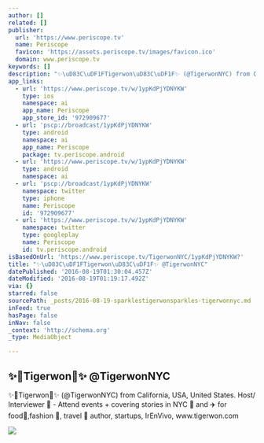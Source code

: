 ```yaml
---
author: []
related: []
publisher:
  url: 'https://www.periscope.tv'
  name: Periscope
  favicon: 'https://assets.periscope.tv/images/favicon.ico'
  domain: www.periscope.tv
keywords: []
description: "✨\uD83C\uDF1FTigerwon\uD83C\uDF1F✨ (@TigerwonNYC) from California, USA, United States. Host/ Interviewer \uD83C\uDFA5 - Attend events + covering stories in NYC \uD83D\uDDFD and ✈️ for food\uD83C\uDF5D,fashion \uD83D\uDC57, travel \uD83D\uDE80 author, startups, IrEnVivo, www.tigerwon.com"
app_links:
  - url: 'https://www.periscope.tv/w/1ypKdPjYDNYKW'
    type: ios
    namespace: ai
    app_name: Periscope
    app_store_id: '972909677'
  - url: 'pscp://broadcast/1ypKdPjYDNYKW'
    type: android
    namespace: ai
    app_name: Periscope
    package: tv.periscope.android
  - url: 'https://www.periscope.tv/w/1ypKdPjYDNYKW'
    type: android
    namespace: ai
  - url: 'pscp://broadcast/1ypKdPjYDNYKW'
    namespace: twitter
    type: iphone
    name: Periscope
    id: '972909677'
  - url: 'https://www.periscope.tv/w/1ypKdPjYDNYKW'
    namespace: twitter
    type: googleplay
    name: Periscope
    id: tv.periscope.android
isBasedOnUrl: 'https://www.periscope.tv/TigerwonNYC/1ypKdPjYDNYKW?'
title: "✨\uD83C\uDF1FTigerwon\uD83C\uDF1F✨ @TigerwonNYC"
datePublished: '2016-08-19T01:30:04.457Z'
dateModified: '2016-08-19T01:19:17.492Z'
via: {}
starred: false
sourcePath: _posts/2016-08-19-sparklestigerwonsparkles-tigerwonnyc.md
inFeed: true
hasPage: false
inNav: false
_context: 'http://schema.org'
_type: MediaObject

---
```

<article style=""><h1>✨Tigerwon✨ @TigerwonNYC</h1><p>✨Tigerwon✨ (@TigerwonNYC) from California, USA, United States. Host/ Interviewer  - Attend events + covering stories in NYC  and ✈️ for food,fashion , travel  author, startups, IrEnVivo, www.tigerwon.com</p><img src="https://tn.periscope.tv/vCA5ICKPF3xFDTuPiHszm8_4GqKlXQ2_USVC2HFzXM2jPmwxZYs3jJ42mLwY4lnd1pc_aNUu1rsluQgqwimABQ==/chunk_58.jpg?Expires=1784599109&amp;Signature=VoZDfxLPTUDv1fmn7V87Rq8lvd0YCj6WwPO51xkLc2hhfWHURILENvFMqnhbd9LlfyzPQ--HanKWLycCCVZst01DikwdbgJK41qKCNunPvsfYRNKH6sSrrAqhrodZ7j2yFr92iC0jOgKYFHjS9e0ilfZLZrXa23TRmcPjbHDwgizl4G6TyIgrPx37kwwNoK4H4dml84I2bxWu1C5p9~01GfLHt4jZ6jEqANHq9fQpAbEulCv7ZbzQWK-IQ0Yld0HzzOg2y2zWM6PUfU9B2B~0Rtjybf0w0x77aR59yrEc6AAd58Znj1QnpzWsqHRxJx84Zfr9zmDJnf1hgI0-yr9YQ__&amp;Key-Pair-Id=APKAIHCXHHQVRTVSFRWQ" /></article>